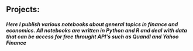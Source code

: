 ## Projects:
##### Here I publish various notebooks about general topics in finance and economics. All notebooks are written in Python and R and deal with data that can be access for free throught API's such as Quandl and Yahoo Finance


